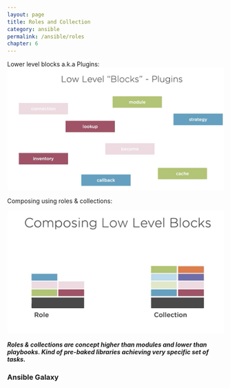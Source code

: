 ```yaml
---
layout: page
title: Roles and Collection
category: ansible
permalink: /ansible/roles
chapter: 6
---
```


Lower level blocks a.k.a Plugins:
![](images/plugins.png)

Composing using roles & collections:

![](images/composition.png)

***Roles & collections are concept higher than modules and lower than playbooks. Kind of pre-baked libraries achieving very specific set of tasks.***

### Ansible Galaxy


